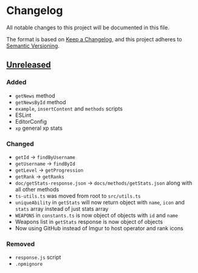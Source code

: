 # Changelog
All notable changes to this project will be documented in this file.

The format is based on [Keep a Changelog](https://keepachangelog.com/en/1.0.0/),
and this project adheres to [Semantic Versioning](https://semver.org/spec/v2.0.0.html).

## [Unreleased]

### Added
* `getNews` method
* `getNewsById` method
* `example`, `insertContent` and `methods` scripts
* ESLint
* EditorConfig
* `xp` general xp stats

### Changed
* `getId` -> `findByUsername`
* `getUsername` -> `findById`
* `getLevel` -> `getProgression`
* `getRank` -> `getRanks`
* `doc/getStats-response.json` -> `docs/methods/getStats.json` along with all other methods
* `ts-utils.ts` was moved from root to `src/utils.ts`
* `uniqueAbility` in `getStats` will now return object with `name`, `icon` and `stats` array instead of just stats array
* `WEAPONS` in `constants.ts` is now object of objects with `id` and `name`
* Weapons list in `getStats` response is now object of objects
* Now using GitHub instead of Imgur to host operator and rank icons

### Removed
* `response.js` script
* `.npmignore`

[Unreleased]: https://github.com/danielwerg/r6api.js/compare/v1.5.0...typescript